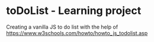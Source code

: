 # toDoList - Learning project

Creating a vanilla JS to do list with the help of https://www.w3schools.com/howto/howto_js_todolist.asp

